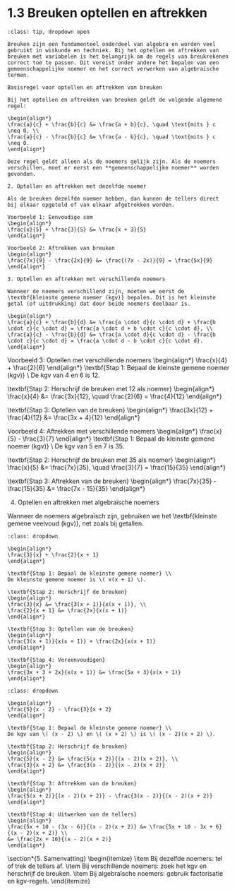 # 1.3 Breuken optellen en aftrekken

````{admonition} Theorie
:class: tip, dropdown open

Breuken zijn een fundamenteel onderdeel van algebra en worden veel gebruikt in wiskunde en techniek. Bij het optellen en aftrekken van breuken met variabelen is het belangrijk om de regels van breukrekenen correct toe te passen. Dit vereist onder andere het bepalen van een gemeenschappelijke noemer en het correct verwerken van algebraïsche termen.

Basisregel voor optellen en aftrekken van breuken

Bij het optellen en aftrekken van breuken geldt de volgende algemene regel:

\begin{align*}
\frac{a}{c} + \frac{b}{c} &= \frac{a + b}{c}, \quad \text{mits } c \neq 0, \\
\frac{a}{c} - \frac{b}{c} &= \frac{a - b}{c}, \quad \text{mits } c \neq 0.
\end{align*}

Deze regel geldt alleen als de noemers gelijk zijn. Als de noemers verschillen, moet er eerst een **gemeenschappelijke noemer** worden gevonden.

2. Optellen en aftrekken met dezelfde noemer

Als de breuken dezelfde noemer hebben, dan kunnen de tellers direct bij elkaar opgeteld of van elkaar afgetrokken worden.

Voorbeeld 1: Eenvoudige som
\begin{align*}
\frac{x}{5} + \frac{3}{5} &= \frac{x + 3}{5}
\end{align*}

Voorbeeld 2: Aftrekken van breuken
\begin{align*}
\frac{7x}{9} - \frac{2x}{9} &= \frac{(7x - 2x)}{9} = \frac{5x}{9}
\end{align*}

3. Optellen en aftrekken met verschillende noemers

Wanneer de noemers verschillend zijn, moeten we eerst de \textbf{kleinste gemene noemer (kgv)} bepalen. Dit is het kleinste getal (of uitdrukking) dat door beide noemers deelbaar is.

\begin{align*}
\frac{a}{c} + \frac{b}{d} &= \frac{a \cdot d}{c \cdot d} + \frac{b \cdot c}{c \cdot d} = \frac{a \cdot d + b \cdot c}{c \cdot d}, \\
\frac{a}{c} - \frac{b}{d} &= \frac{a \cdot d}{c \cdot d} - \frac{b \cdot c}{c \cdot d} = \frac{a \cdot d - b \cdot c}{c \cdot d}.
\end{align*}
````

Voorbeeld 3: Optellen met verschillende noemers
\begin{align*}
\frac{x}{4} + \frac{2}{6}
\end{align*}
\textbf{Stap 1: Bepaal de kleinste gemene noemer (kgv)} \\
De kgv van 4 en 6 is 12.

\textbf{Stap 2: Herschrijf de breuken met 12 als noemer}
\begin{align*}
\frac{x}{4} &= \frac{3x}{12}, \quad \frac{2}{6} = \frac{4}{12}
\end{align*}

\textbf{Stap 3: Optellen van de breuken}
\begin{align*}
\frac{3x}{12} + \frac{4}{12} &= \frac{3x + 4}{12}
\end{align*}

Voorbeeld 4: Aftrekken met verschillende noemers
\begin{align*}
\frac{x}{5} - \frac{3}{7}
\end{align*}
\textbf{Stap 1: Bepaal de kleinste gemene noemer (kgv)} \\
De kgv van 5 en 7 is 35.

\textbf{Stap 2: Herschrijf de breuken met 35 als noemer}
\begin{align*}
\frac{x}{5} &= \frac{7x}{35}, \quad \frac{3}{7} = \frac{15}{35}
\end{align*}

\textbf{Stap 3: Aftrekken van de breuken}
\begin{align*}
\frac{7x}{35} - \frac{15}{35} &= \frac{7x - 15}{35}
\end{align*}

4. Optellen en aftrekken met algebraïsche noemers

Wanneer de noemers algebraïsch zijn, gebruiken we het \textbf{kleinste gemene veelvoud (kgv)}, net zoals bij getallen.

```{admonition} Voorbeeld 5: Algebraïsche noemers
:class: dropdown

\begin{align*}
\frac{3}{x} + \frac{2}{x + 1}
\end{align*}

\textbf{Stap 1: Bepaal de kleinste gemene noemer} \\
De kleinste gemene noemer is \( x(x + 1) \).

\textbf{Stap 2: Herschrijf de breuken}
\begin{align*}
\frac{3}{x} &= \frac{3(x + 1)}{x(x + 1)}, \\
\frac{2}{x + 1} &= \frac{2x}{x(x + 1)}
\end{align*}

\textbf{Stap 3: Optellen van de breuken}
\begin{align*}
\frac{3(x + 1)}{x(x + 1)} + \frac{2x}{x(x + 1)}
\end{align*}

\textbf{Stap 4: Vereenvoudigen}
\begin{align*}
\frac{3x + 3 + 2x}{x(x + 1)} &= \frac{5x + 3}{x(x + 1)}
\end{align*}
```

```{admonition} Voorbeeld 6: Aftrekken van algebraïsche breuken
:class: dropdown

\begin{align*}
\frac{5}{x - 2} - \frac{3}{x + 2}
\end{align*}

\textbf{Stap 1: Bepaal de kleinste gemene noemer} \\
De kgv van \( (x - 2) \) en \( (x + 2) \) is \( (x - 2)(x + 2) \).

\textbf{Stap 2: Herschrijf de breuken}
\begin{align*}
\frac{5}{x - 2} &= \frac{5(x + 2)}{(x - 2)(x + 2)}, \\
\frac{3}{x + 2} &= \frac{3(x - 2)}{(x - 2)(x + 2)}
\end{align*}

\textbf{Stap 3: Aftrekken van de breuken}
\begin{align*}
\frac{5(x + 2)}{(x - 2)(x + 2)} - \frac{3(x - 2)}{(x - 2)(x + 2)}
\end{align*}

\textbf{Stap 4: Uitwerken van de tellers}
\begin{align*}
\frac{5x + 10 - (3x - 6)}{(x - 2)(x + 2)} &= \frac{5x + 10 - 3x + 6}{(x - 2)(x + 2)} \\
&= \frac{2x + 16}{(x - 2)(x + 2)}
\end{align*}
```

\section*{5. Samenvatting}
\begin{itemize}
    \item Bij dezelfde noemers: tel of trek de tellers af.
    \item Bij verschillende noemers: zoek het kgv en herschrijf de breuken.
    \item Bij algebraïsche noemers: gebruik factorisatie en kgv-regels.
\end{itemize}


